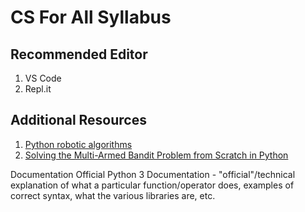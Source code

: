 # CS For All Syllabus

## Recommended Editor

1. VS Code
2. Repl.it

## Additional Resources

1. [Python robotic algorithms](https://github.com/AtsushiSakai/PythonRobotics)
2. [Solving the Multi-Armed Bandit Problem from Scratch in Python](https://www.analyticsvidhya.com/blog/2018/09/reinforcement-multi-armed-bandit-scratch-python/)

Documentation
Official Python 3 Documentation - "official"/technical explanation of what a particular function/operator does, examples of correct syntax, what the various libraries are, etc.
